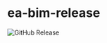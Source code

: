# ea-bim-release

![GitHub Release](https://img.shields.io/github/v/release/baron-consultant/eg-bim-release)
